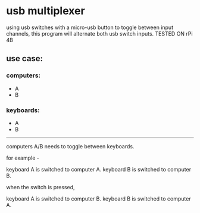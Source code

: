 # usb multiplexer

using usb switches with a micro-usb button to toggle between input channels,
this program will alternate both usb switch inputs. TESTED ON rPi 4B

## use case:

### computers:

- A
- B

### keyboards:

- A
- B

---

computers A/B needs to toggle between keyboards.

for example -

keyboard A is switched to computer A. keyboard B is switched to computer B.

when the switch is pressed,

keyboard A is switched to computer B. keyboard B is switched to computer A.

